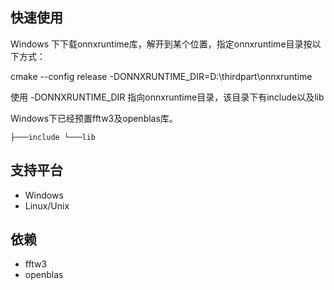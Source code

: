 
## 快速使用

Windows 下下载onnxruntime库，解开到某个位置，指定onnxruntime目录按以下方式：

cmake  --config release -DONNXRUNTIME_DIR=D:\\thirdpart\\onnxruntime

使用  -DONNXRUNTIME_DIR  指向onnxruntime目录，该目录下有include以及lib

Windows下已经预置fftw3及openblas库。

`
├───include
└───lib
`
## 支持平台

- Windows
- Linux/Unix

## 依赖
- fftw3
- openblas
